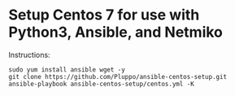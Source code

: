 # Setup Centos 7 for use with Python3, Ansible, and Netmiko

Instructions:

```
sudo yum install ansible wget -y
git clone https://github.com/Pluppo/ansible-centos-setup.git
ansible-playbook ansible-centos-setup/centos.yml -K
```
